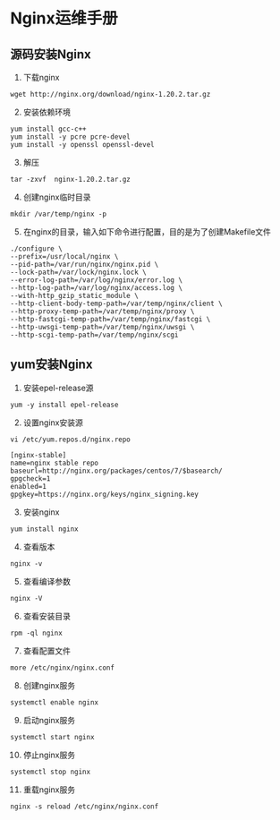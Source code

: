 # Nginx运维手册
## 源码安装Nginx
1. 下载nginx
```
wget http://nginx.org/download/nginx-1.20.2.tar.gz
```
2. 安装依赖环境
```
yum install gcc-c++
yum install -y pcre pcre-devel
yum install -y openssl openssl-devel
```
3. 解压
```
tar -zxvf  nginx-1.20.2.tar.gz
```
4. 创建nginx临时目录
```
mkdir /var/temp/nginx -p
```
5. 在nginx的目录，输入如下命令进行配置，目的是为了创建Makefile文件
```
./configure \
--prefix=/usr/local/nginx \
--pid-path=/var/run/nginx/nginx.pid \
--lock-path=/var/lock/nginx.lock \
--error-log-path=/var/log/nginx/error.log \
--http-log-path=/var/log/nginx/access.log \
--with-http_gzip_static_module \
--http-client-body-temp-path=/var/temp/nginx/client \
--http-proxy-temp-path=/var/temp/nginx/proxy \
--http-fastcgi-temp-path=/var/temp/nginx/fastcgi \
--http-uwsgi-temp-path=/var/temp/nginx/uwsgi \
--http-scgi-temp-path=/var/temp/nginx/scgi
```
## yum安装Nginx
1. 安装epel-release源
```
yum -y install epel-release
```
2. 设置nginx安装源
```
vi /etc/yum.repos.d/nginx.repo

[nginx-stable]
name=nginx stable repo
baseurl=http://nginx.org/packages/centos/7/$basearch/
gpgcheck=1
enabled=1
gpgkey=https://nginx.org/keys/nginx_signing.key
```
3. 安装nginx
```
yum install nginx
```
4. 查看版本
```
nginx -v
```
5. 查看编译参数
```
nginx -V
```
6. 查看安装目录
```
rpm -ql nginx
```
7. 查看配置文件
```
more /etc/nginx/nginx.conf
```
8. 创建nginx服务
```
systemctl enable nginx
```
9. 启动nginx服务
```
systemctl start nginx
```
10. 停止nginx服务
```
systemctl stop nginx
```
11. 重载nginx服务
```
nginx -s reload /etc/nginx/nginx.conf
```